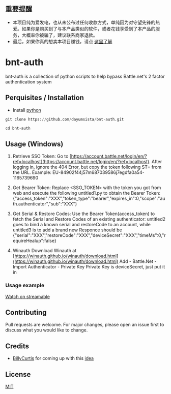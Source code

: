 ## 重要提醒

- 本项目纯为爱发电，也从未公布过任何收款方式，单纯因为对守望先锋的热爱。如果你是购买到了与本产品类似的软件，或者花钱享受到了本产品的服务，大概率你被骗了，建议联系商家退款。
- 最后，如果你真的想卖本项目赚钱，请点 [这里了解]([https://www.python.org/downloads/](https://www.baidu.com/s?wd=%E5%AD%A4%E5%84%BF%E6%80%8E%E4%B9%88%E5%8A%9E%E6%88%B7%E5%8F%A3%E6%9C%AC))

# bnt-auth

bnt-auth is a collection of python scripts to help bypass Battle.net's 2 factor authentication system

## Perquisites / Installation

- Install [python](https://www.python.org/downloads/)

```python
git clone https://github.com/dayumsista/bnt-auth.git
```
```
cd bnt-auth
```

## Usage (Windows)


1. Retrieve SSO Token:
Go to [https://account.battle.net/login/en/?ref=localhost](https://account.battle.net/login/en/?ref=localhost). After logging in, ignore the 404 Error, but copy the token following ST= from the URL.
Example: EU-84902f44j57m687039586j7egdfa0a54-1165739690

2. Get Bearer Token:
Replace <SSO_TOKEN> with the token you got from web and execute the following untitled1.py to obtain the Bearer Token:
{"access_token":"XXX","token_type":"bearer","expires_in":0,"scope":"auth.authenticator","sub":"XXX"}

3. Get Serial & Restore Codes:
Use the Bearer Token(access_token) to fetch the Serial and Restore Codes of an existing authenticator:
untitled2 goes to bind a known serial and restoreCode to an account, while untitled3 is to add a brand new
Responce should be
{"serial":"XXX","restoreCode":"XXX","deviceSecret":"XXX","timeMs":0,"requireHealup":false}

4. Winauth
Download Winauth at [https://winauth.github.io/winauth/download.html](https://winauth.github.io/winauth/download.html)
Add - Battle.Net - Import Authenticator - Private Key
Private Key is deviceSecret, just put it in

### Usage example
[Watch on streamable](https://streamable.com/ncodz4)
## Contributing

Pull requests are welcome. For major changes, please open an issue first
to discuss what you would like to change.

## Credits
- [BillyCurtis](https://github.com/BillyCurtis) for coming up with this [idea](https://github.com/jleclanche/python-bna/issues/38#issuecomment-1902482544) 

## License

[MIT](https://choosealicense.com/licenses/mit/)
